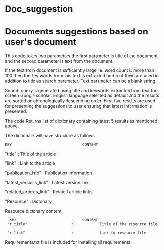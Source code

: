 # Doc_suggestion
# Documents suggestions based on user's document 

This code takes two parameters the first parameter is title of the document and the second parameter is text  from the document. 

If the text from document is sufficiently large i.e. word count is more than 100 then the key words from this text is extracted and 5 of them are used in addition to title as search parameter. Text parameter can be a blank string. 

Search query is generated using title and keywords extracted from text for screen Google scholar. English language selected as default and the results are sorted on chronologically descending order. First five results are used for presenting the suggestions to  user ensuring that latest information is presented. 


The code Returns list of dictionary containing latest 5 results as mentioned above. 

The dictionary will have structure as follows

    KEY                                CONTENT
   "title"                        :             Title of the article

   "link"                         :             Link to the article

   "publication_info"             :            Publication information 

   "latest_versions_link"         :             Latest version link 

   "related_articles_link"        :            Related article links 

   "Resource"                     :             Dictonary 
   
Resource dictonary content

      KEY                              CONTENT
     "r_title"                    :            Title of the resource file 

     "r_link"                     :            Link to resource file


Requirements.txt file is included for installing all requirements.
